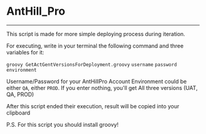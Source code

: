 # AntHill_Pro
---
This script is made for more simple deploying process during iteration.

For executing, write in your terminal the following command and three variables for it:

`groovy GetActGentVersionsForDeployment.groovy` `username` `password` `environment`

Username/Password for your AntHillPro Account
Environment could be either `QA`, either `PROD`. If you enter nothing, you'll get All three versions (UAT, QA, PROD)

After this script ended their execution, result will be copied into your clipboard

P.S. For this script you should install groovy!
